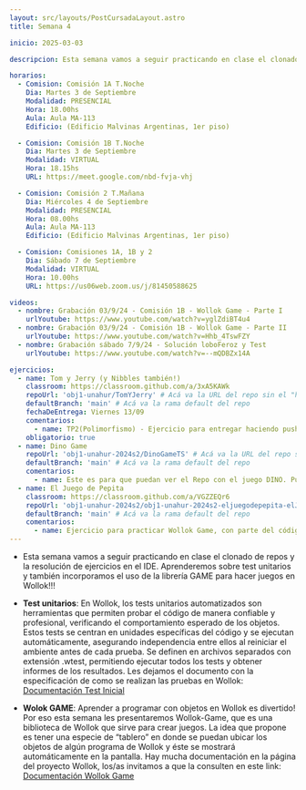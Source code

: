 ```yaml
---
layout: src/layouts/PostCursadaLayout.astro
title: Semana 4

inicio: 2025-03-03

descripcion: Esta semana vamos a seguir practicando en clase el clonado de repos y la resolución de ejercicios en el IDE. Aprenderemos sobre test unitarios y también incorporamos el uso de la librería GAME para hacer juegos en Wollok!!!

horarios:
  - Comision: Comisión 1A T.Noche
    Dia: Martes 3 de Septiembre
    Modalidad: PRESENCIAL
    Hora: 18.00hs
    Aula: Aula MA-113
    Edificio: (Edificio Malvinas Argentinas, 1er piso)

  - Comision: Comisión 1B T.Noche
    Dia: Martes 3 de Septiembre
    Modalidad: VIRTUAL
    Hora: 18.15hs
    URL: https://meet.google.com/nbd-fvja-vhj

  - Comision: Comisión 2 T.Mañana
    Dia: Miércoles 4 de Septiembre
    Modalidad: PRESENCIAL
    Hora: 08.00hs
    Aula: Aula MA-113
    Edificio: (Edificio Malvinas Argentinas, 1er piso)

  - Comision: Comisiones 1A, 1B y 2
    Dia: Sábado 7 de Septiembre
    Modalidad: VIRTUAL
    Hora: 10.00hs
    URL: https://us06web.zoom.us/j/81450588625

videos:
  - nombre: Grabación 03/9/24 - Comisión 1B - Wollok Game - Parte I
    urlYoutube: https://www.youtube.com/watch?v=yglZdiBT4u4
  - nombre: Grabación 03/9/24 - Comisión 1B - Wollok Game - Parte II
    urlYoutube: https://www.youtube.com/watch?v=Hhb_4TswFZY
  - nombre: Grabación sábado 7/9/24 - Solución loboFeroz y Test
    urlYoutube: https://www.youtube.com/watch?v=--mQDBZx14A

ejercicios:
  - name: Tom y Jerry (y Nibbles también!)
    classroom: https://classroom.github.com/a/3xA5KAWk
    repoUrl: 'obj1-unahur/TomYJerry' # Acá va la URL del repo sin el "https://github.com/"
    defaultBranch: 'main' # Acá va la rama default del repo
    fechaDeEntrega: Viernes 13/09
    comentarios:
      - name: TP2(Polimorfismo) - Ejercicio para entregar haciendo push sobre el repositorio con la asignación correspondiente.
    obligatorio: true
  - name: Dino Game
    repoUrl: 'obj1-unahur-2024s2/DinoGameTS' # Acá va la URL del repo sin el "https://github.com/"
    defaultBranch: 'main' # Acá va la rama default del repo
    comentarios:
      - name: Este es para que puedan ver el Repo con el juego DINO. Pueden clonarlo y jugar con el código, y si quieren, hacerle mejoras y proponerlas!
  - name: El Juego de Pepita
    classroom: https://classroom.github.com/a/VGZZEQr6
    repoUrl: 'obj1-unahur-2024s2/obj1-unahur-2024s2-eljuegodepepita-elJuegoDePepita' # Acá va la URL del repo sin el "https://github.com/"
    defaultBranch: 'main' # Acá va la rama default del repo
    comentarios:
      - name: Ejercicio para practicar Wollok Game, con parte del código resuelto, está para completar y continuar.
---
```


- Esta semana vamos a seguir practicando en clase el clonado de repos y la resolución de ejercicios en el IDE. Aprenderemos sobre test unitarios y también incorporamos el uso de la librería GAME para hacer juegos en Wollok!!!

- **Test unitarios**: En Wollok, los tests unitarios automatizados son herramientas que permiten probar el código de manera confiable y profesional, verificando el comportamiento esperado de los objetos. Estos tests se centran en unidades específicas del código y se ejecutan automáticamente, asegurando independencia entre ellos al reiniciar el ambiente antes de cada prueba. Se definen en archivos separados con extensión .wtest, permitiendo ejecutar todos los tests y obtener informes de los resultados. Les dejamos el documento con la especificación de como se realizan las pruebas en Wollok: <a href="https://docs.google.com/document/d/1Q_v48gZfRmVfLMvC0PBpmtZyMoALbh11AwmEllP__eY/edit" target="_blank">Documentación Test Inicial</a>

- **Wolok GAME**: Aprender a programar con objetos en Wollok es divertido! Por eso esta semana les presentaremos Wollok-Game, que es una biblioteca de Wollok que sirve para crear juegos. La idea que propone es tener una especie de “tablero” en donde se puedan ubicar los objetos de algún programa de Wollok y éste se mostrará automáticamente en la pantalla. Hay mucha documentación en la página del proyecto Wollok, los/as invitamos a que la consulten en este link: <a href="https://www.wollok.org/documentation/wollok_game/" target="_blank">Documentación Wollok Game</a>
